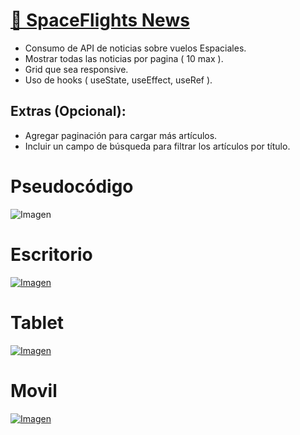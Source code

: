 # [🚀 SpaceFlights News](https://davidfrontenddev.github.io/Space-Flight-News/)

- Consumo de API de noticias sobre vuelos Espaciales.
- Mostrar todas las noticias por pagina ( 10 max ).
- Grid que sea responsive.
- Uso de hooks ( useState, useEffect, useRef ).

## Extras (Opcional):

- Agregar paginación para cargar más artículos.
- Incluir un campo de búsqueda para filtrar los artículos por título.

# Pseudocódigo

![Imagen](https://i.imgur.com/NzFzUFd.png)

# Escritorio

[![Imagen](https://i.imgur.com/lRU1nts.png)](https://davidfrontenddev.github.io/Space-Flight-News/)

# Tablet

[![Imagen](https://i.imgur.com/CQJq4ea.png)](https://davidfrontenddev.github.io/Space-Flight-News/)

# Movil

[![Imagen](https://i.imgur.com/SYRqvU1.png)](https://davidfrontenddev.github.io/Space-Flight-News/)
